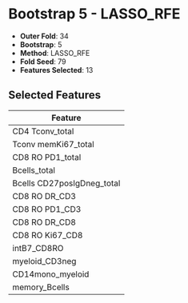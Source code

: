 # Bootstrap 5 - LASSO_RFE

- **Outer Fold**: 34
- **Bootstrap**: 5
- **Method**: LASSO_RFE
- **Fold Seed**: 79
- **Features Selected**: 13

## Selected Features

| Feature |
|---------|
| CD4 Tconv_total |
| Tconv memKi67_total |
| CD8 RO PD1_total |
| Bcells_total |
| Bcells CD27posIgDneg_total |
| CD8 RO DR_CD3 |
| CD8 RO PD1_CD3 |
| CD8 RO DR_CD8 |
| CD8 RO Ki67_CD8 |
| intB7_CD8RO |
| myeloid_CD3neg |
| CD14mono_myeloid |
| memory_Bcells |
